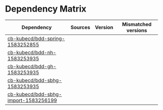 # Dependency Matrix

Dependency | Sources | Version | Mismatched versions
---------- | ------- | ------- | -------------------
[cb-kubecd/bdd-spring-1583252855](https://github.com/cb-kubecd/bdd-spring-1583252855.git) |  | []() | 
[cb-kubecd/bdd-nh-1583253935](https://github.com/cb-kubecd/bdd-nh-1583253935.git) |  | []() | 
[cb-kubecd/bdd-gh-1583253935](https://github.com/cb-kubecd/bdd-gh-1583253935.git) |  | []() | 
[cb-kubecd/bdd-sbhg-1583253935](https://github.com/cb-kubecd/bdd-sbhg-1583253935.git) |  | []() | 
[cb-kubecd/bdd-sbhg-import-1583256199](https://github.com/cb-kubecd/bdd-sbhg-import-1583256199.git) |  | []() | 
